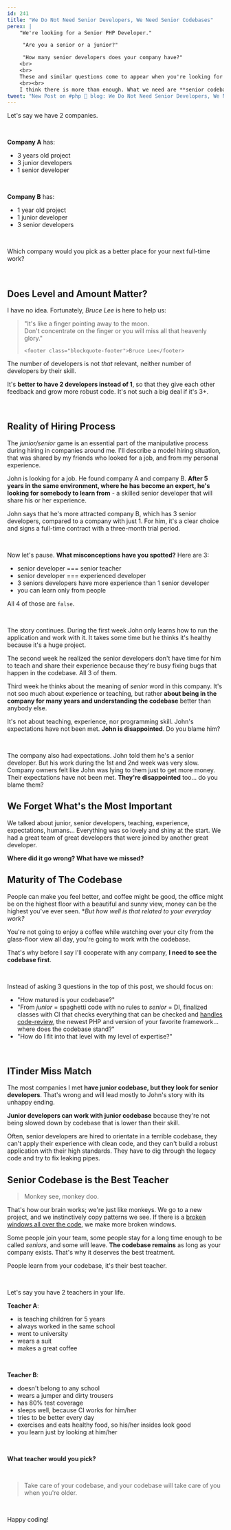 ```yaml
---
id: 241
title: "We Do Not Need Senior Developers, We Need Senior Codebases"
perex: |
    "We're looking for a Senior PHP Developer."

     "Are you a senior or a junior?"

     "How many senior developers does your company have?"
    <br>
    <br>
    These and similar questions come to appear when you're looking for a job. The IT market says it needs more senior developers. 
    <br><br>
    I think there is more than enough. What we need are **senior codebases**.  
tweet: "New Post on #php 🐘 blog: We Do Not Need Senior Developers, We Need Senior Codebases"
---
```


Let's say we have 2 companies. 

<br>

**Company A** has:

- 3 years old project
- 3 junior developers
- 1 senior developer

<br> 

**Company B** has:

- 1 year old project
- 1 junior developer
- 3 senior developers

<br>

Which company would you pick as a better place for your next full-time work?

<br>

## Does Level and Amount Matter?

I have no idea. Fortunately, *Bruce Lee* is here to help us:

<blockquote class="blockquote text-center">
    "It's like a finger pointing away to the moon.<br>
    Don't concentrate on the finger or you will miss all that heavenly glory."

    <footer class="blockquote-footer">Bruce Lee</footer>
</blockquote>


The number of developers is not *that* relevant, neither number of developers by their skill.

It's **better to have 2 developers instead of 1**, so that they give each other feedback and grow more robust code. It's not such a big deal if it's 3+.

<br>

## Reality of Hiring Process

The *junior/senior* game is an essential part of the manipulative process during hiring in companies around me. I'll describe a model hiring situation, that was shared by my friends who looked for a job, and from my personal experience.

John is looking for a job. He found company A and company B. **After 5 years in the same environment, where he has become an expert, he's looking for somebody to learn from** - a skilled senior developer that will share his or her experience.

John says that he's more attracted company B, which has 3 senior developers, compared to a company with just 1. For him, it's a clear choice and signs a full-time contract with a three-month trial period.

<br>

Now let's pause. **What misconceptions have you spotted?** Here are 3:

- senior developer === senior teacher
- senior developer === experienced developer
- 3 seniors developers have more experience than 1 senior developer
- you can learn only from people

All 4 of those are `false`.

<br>

The story continues. During the first week John only learns how to run the application and work with it. It takes some time but he thinks it's healthy because it's a huge project.

The second week he realized the senior developers don't have time for him to teach and share their experience because they're busy fixing bugs that happen in the codebase. All 3 of them.

Third week he thinks about the meaning of *senior* word in this company. It's not soo much about experience or teaching, but rather **about being in the company for many years and understanding the codebase** better than anybody else.

It's not about teaching, experience, nor programming skill. John's expectations have not been met. **John is disappointed**. Do you blame him?

<br>

The company also had expectations. John told them he's a senior developer. But his work during the 1st and 2nd week was very slow. Company owners felt like John was lying to them just to get more money. Their expectations have not been met. **They're disappointed** too... do you blame them?

## We Forget What's the Most Important

We talked about junior, senior developers, teaching, experience, expectations, humans... 
Everything was so lovely and shiny at the start. We had a great team of great developers that were joined by another great developer.

**Where did it go wrong? What have we missed?**

## Maturity of The Codebase  

People can make you feel better, and coffee might be good, the office might be on the highest floor with a beautiful and sunny view, money can be the highest you've ever seen. **But how well is that related to your everyday work?* 

You're not going to enjoy a coffee while watching over your city from the glass-floor view all day, you're going to work with the codebase.

That's why before I say I'll cooperate with any company, **I need to see the codebase first**.

<br>

Instead of asking 3 questions in the top of this post, we should focus on:

- "How matured is your codebase?"
- "From *junior* = spaghetti code with no rules to *senior* = DI, finalized classes with CI that checks everything that can be checked and [handles code-review](/blog/2019/11/18/how-to-delegate-code-reviews-to-ci/), the newest PHP and version of your favorite framework... where does the codebase stand?"
- "How do I fit into that level with my level of expertise?"

<br>

## ITinder Miss Match

The most companies I met **have junior codebase, but they look for senior developers**. That's wrong and will lead mostly to John's story with its unhappy ending.

**Junior developers can work with junior codebase** because they're not being slowed down by codebase that is lower than their skill. 

Often, senior developers are hired to orientate in a terrible codebase, they can't apply their experience with clean code, and they can't build a robust application with their high standards. They have to dig through the legacy code and try to fix leaking pipes.

## Senior Codebase is the Best Teacher

<blockquote class="blockquote text-center">
    Monkey see, monkey doo.
</blockquote>

That's how our brain works; we're just like monkeys. We go to a new project, and we instinctively copy patterns we see. If there is a [broken windows all over the code](https://blog.codinghorror.com/the-broken-window-theory/), we make more broken windows.

Some people join your team, some people stay for a long time enough to be called *seniors*, and some will leave. **The codebase remains** as long as your company exists. That's why it deserves the best treatment. 

People learn from your codebase, it's their best teacher.

<br>

Let's say you have 2 teachers in your life.

**Teacher A**:

- is teaching children for 5 years
- always worked in the same school
- went to university 
- wears a suit
- makes a great coffee

<br>

**Teacher B**:

- doesn't belong to any school
- wears a jumper and dirty trousers
- has 80% test coverage
- sleeps well, because CI works for him/her
- tries to be better every day
- exercises and eats healthy food, so his/her insides look good  
- you learn just by looking at him/her


<br>

**What teacher would you pick?**

<br>

<blockquote class="blockquote text-center">
Take care of your codebase, and your codebase will take care of you when you're older.
</blockquote>

<br>

Happy coding! 

